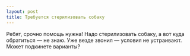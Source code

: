 ```yaml
---
layout: post 
title: Требуется стерилизовать собаку 
--- 
```

Ребят, срочно помощь нужна! Надо стерилизовать собаку, а вот куда обратиться — не знаю. Уже везде звонил — условия не устраивают. Может подкинете варианты?